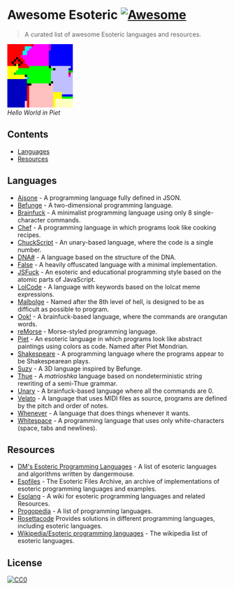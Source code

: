 # Awesome Esoteric [![Awesome](https://cdn.rawgit.com/sindresorhus/awesome/d7305f38d29fed78fa85652e3a63e154dd8e8829/media/badge.svg)](https://github.com/sindresorhus/awesome)

> A curated list of awesome Esoteric languages and resources.

![Hello World in Piet](logo_piet.png)   
_Hello World in Piet_   

## Contents
* [Languages](#languages)
* [Resources](#resources)


## Languages

* [Ajsone](https://www.quaxio.com/ajsone) - A programming language fully defined in JSON.
* [Befunge](https://esolangs.org/wiki/Befunge) - A two-dimensional programming language.
* [Brainfuck](https://esolangs.org/wiki/Brainfuck) - A minimalist programming language using only 8 single-character commands.
* [Chef](http://www.dangermouse.net/esoteric/chef.html) - A programming language in which programs look like cooking recipes.
* [ChuckScript](https://github.com/angrykoala/chuckscript) - An unary-based language, where the code is a single number.
* [DNA#](https://esolangs.org/wiki/DNA-Sharp) - A language based on the structure of the DNA.
* [False](http://strlen.com/false-language) - A heavily offuscated language with a minimal implementation.
* [JSFuck](https://github.com/aemkei/jsfuck) - An esoteric and educational programming style based on the atomic parts of JavaScript.
* [LolCode](http://lolcode.org) - A language with keywords based on the lolcat meme expressions.
* [Malbolge](http://www.lscheffer.com/malbolge.shtml) - Named after the 8th level of hell, is designed to be as difficult as possible to program.
* [Ook!](http://www.dangermouse.net/esoteric/ook.html) - A brainfuck-based language, where the commands are orangutan words.
* [reMorse](http://esolangs.org/wiki/reMorse) - Morse-styled programming language.
* [Piet](http://www.dangermouse.net/esoteric/piet.html) -  An esoteric language in which programs look like abstract paintings using colors as code. Named after Piet Mondrian.
* [Shakespeare](http://shakespearelang.sourceforge.net) - A programming language where the programs appear to be Shakespearean plays.
* [Suzy](https://github.com/gvx/suzy) - A 3D language inspired by Befunge.
* [Thue](https://github.com/jcolag/Thue) - A _matrioshka_ language based on nondeterministic string rewriting of a semi-Thue grammar.
* [Unary](https://esolangs.org/wiki/Unary) - A brainfuck-based language where all the commands are 0.
* [Velato](http://velato.net) - A language that uses MIDI files as source, programs are defined by the pitch and order of notes.
* [Whenever](http://www.dangermouse.net/esoteric/whenever.html) - A language that does things whenever it wants.
* [Whitespace](http://web.archive.org/web/20150623025348/http://compsoc.dur.ac.uk/whitespace) - A programming language that uses only white-characters (space, tabs and newlines).

## Resources

* [DM's Esoteric Programming Languages](http://www.dangermouse.net/esoteric) - A list of esoteric languages and algorithms written by dangermouse. 
* [Esofiles](https://github.com/graue/esofiles) - The Esoteric Files Archive, an archive of implementations of esoteric programming languages and examples.
* [Esolang](https://esolangs.org) - A wiki for esoteric programming languages and related Resources.
* [Progopedia](http://progopedia.com/paradigm/esoteric) - A list of programming languages.
* [Rosettacode](http://rosettacode.org/wiki/Rosetta_Code) Provides solutions in different programming languages, including esoteric languages.
* [Wikipedia/Esoteric programming languages](https://en.wikipedia.org/wiki/Esoteric_programming_language) - The wikipedia list of esoteric languages.


## License

[![CC0](http://mirrors.creativecommons.org/presskit/buttons/88x31/svg/cc-zero.svg)](https://creativecommons.org/publicdomain/zero/1.0)
